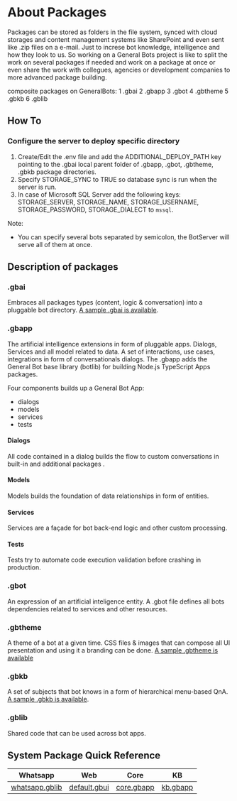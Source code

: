# About Packages

Packages can be stored as folders in the file system, synced with cloud storages and
content management systems like SharePoint and even sent like .zip files on a e-mail.
Just to increse bot knowledge, intelligence and how they look to us. So working on a
General Bots project is like to split the work on several packages if needed and work
on a package at once or even share the work with collegues, agencies or development
companies to more advanced package building.

composite packages on GeneralBots:
1 .gbai
2 .gbapp
3 .gbot
4 .gbtheme
5 .gbkb
6 .gblib



## How To

### Configure the server to deploy specific directory

1. Create/Edit the .env file and add the ADDITIONAL_DEPLOY_PATH key pointing to the .gbai local parent folder of .gbapp, .gbot, .gbtheme, .gbkb package directories.
2. Specify STORAGE_SYNC to TRUE so database sync is run when the server is run.
3. In case of Microsoft SQL Server add the following keys: STORAGE_SERVER, STORAGE_NAME, STORAGE_USERNAME, STORAGE_PASSWORD, STORAGE_DIALECT to `mssql`.

Note:

- You can specify several bots separated by semicolon, the BotServer will serve all of them at once.

## Description of packages

### .gbai

Embraces all packages types (content, logic & conversation) into a pluggable bot
directory. [A sample .gbai is available](https://github.com/pragmatismo-io/IntranetBotQuickStart.gbai).

### .gbapp

The artificial intelligence extensions in form of pluggable apps. Dialogs,
Services and all model related to data. A set of interactions, use cases,
integrations in form of conversationals dialogs.
The .gbapp adds the General Bot base library (botlib) for building Node.js TypeScript Apps packages.

Four components builds up a General Bot App:

- dialogs
- models
- services
- tests

#### Dialogs

All code contained in a dialog builds the flow to custom conversations in
built-in and additional packages .

#### Models

Models builds the foundation of data relationships in form of entities.

#### Services

Services are a façade for bot back-end logic and other custom processing.

#### Tests

Tests try to automate code execution validation before crashing in production.

### .gbot

An expression of an artificial inteligence entity. A .gbot file defines
all bots dependencies related to services and other resources.

### .gbtheme

A theme of a bot at a given time. CSS files & images that can compose all UI
presentation and using it a branding can be done. [A sample .gbtheme is available](https://github.com/pragmatismo-io/Office365.gbtheme)

### .gbkb

A set of subjects that bot knows in a form of hierarchical menu-based QnA. [A sample .gbkb is available](https://github.com/pragmatismo-io/ProjectOnline.gbkb).

### .gblib

Shared code that can be used across bot apps.

## System Package Quick Reference

|Whatsapp|Web|Core|KB|
|----|-----|----|----|
|[whatsapp.gblib](https://github.com/pragmatismo-io/BotServer/tree/master/packages/whatsapp.gblib)|[default.gbui](https://github.com/pragmatismo-io/BotServer/tree/master/packages/default.gbui)|[core.gbapp](https://github.com/pragmatismo-io/BotServer/tree/master/packages/core.gbapp)|[kb.gbapp](https://github.com/pragmatismo-io/BotServer/tree/master/packages/kb.gbapp)|
